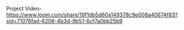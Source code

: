 Project Video-https://www.loom.com/share/19f1db5d60a149378c9e008a40674f83?sid=71076fad-6208-4b3d-9b51-6cf7a0bb25b9

